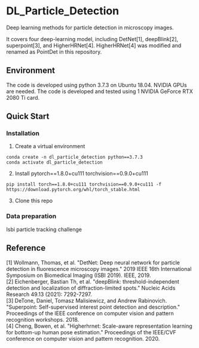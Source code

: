 # DL_Particle_Detection
Deep learning methods for particle detection in microscopy images.

It covers four deep-learning model, including DetNet[1], deepBlink[2], superpoint[3], and HigherHRNet[4]. HigherHRNet[4] was modified and renamed as PointDet in this repository.

## Environment
The code is developed using python 3.7.3 on Ubuntu 18.04. NVIDIA GPUs are needed. The code is developed and tested using 1 NVIDIA GeForce RTX 2080 Ti card.
## Quick Start
### Installation
1. Create a virtual environment
```
conda create -n dl_particle_detection python==3.7.3
conda activate dl_particle_detection
```
2. Install pytorch==1.8.0+cu111 torchvision==0.9.0+cu111
```
pip install torch==1.8.0+cu111 torchvision==0.9.0+cu111 -f https://download.pytorch.org/whl/torch_stable.html
```
3. Clone this repo


### Data preparation
Isbi particle tracking challenge




## Reference
[1] Wollmann, Thomas, et al. "DetNet: Deep neural network for particle detection in fluorescence microscopy images." 2019 IEEE 16th International Symposium on Biomedical Imaging (ISBI 2019). IEEE, 2019.  
[2] Eichenberger, Bastian Th, et al. "deepBlink: threshold-independent detection and localization of diffraction-limited spots." Nucleic Acids Research 49.13 (2021): 7292-7297.  
[3] DeTone, Daniel, Tomasz Malisiewicz, and Andrew Rabinovich. "Superpoint: Self-supervised interest point detection and description." Proceedings of the IEEE conference on computer vision and pattern recognition workshops. 2018.   
[4] Cheng, Bowen, et al. "Higherhrnet: Scale-aware representation learning for bottom-up human pose estimation." Proceedings of the IEEE/CVF conference on computer vision and pattern recognition. 2020.
